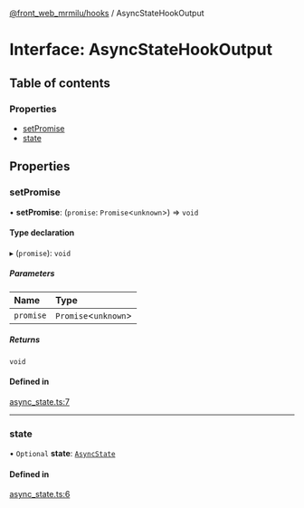 [@front_web_mrmilu/hooks](../Hooks.md) / AsyncStateHookOutput

# Interface: AsyncStateHookOutput

## Table of contents

### Properties

- [setPromise](AsyncStateHookOutput.md#setpromise)
- [state](AsyncStateHookOutput.md#state)

## Properties

### setPromise

• **setPromise**: (`promise`: `Promise`<`unknown`\>) => `void`

#### Type declaration

▸ (`promise`): `void`

##### Parameters

| Name | Type |
| :------ | :------ |
| `promise` | `Promise`<`unknown`\> |

##### Returns

`void`

#### Defined in

[async_state.ts:7](https://github.com/mrmilu/front_web_mrmilu/blob/a9bdea5/packages/hooks/src/async_state.ts#L7)

___

### state

• `Optional` **state**: [`AsyncState`](../Hooks.md#asyncstate)

#### Defined in

[async_state.ts:6](https://github.com/mrmilu/front_web_mrmilu/blob/a9bdea5/packages/hooks/src/async_state.ts#L6)
